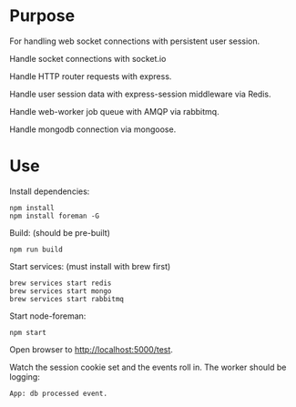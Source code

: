 Purpose
=======
For handling web socket connections with persistent user session.

Handle socket connections with socket.io

Handle HTTP router requests with express.

Handle user session data with express-session middleware via Redis.

Handle web-worker job queue with AMQP via rabbitmq.

Handle mongodb connection via mongoose.

Use
===
Install dependencies:
```
npm install
npm install foreman -G
```

Build: (should be pre-built)
```
npm run build
```

Start services: (must install with brew first)
```
brew services start redis
brew services start mongo
brew services start rabbitmq
```

Start node-foreman:
```
npm start
```

Open browser to <http://localhost:5000/test>.

Watch the session cookie set and the events roll in. The worker should be logging:
```
App: db processed event.
```